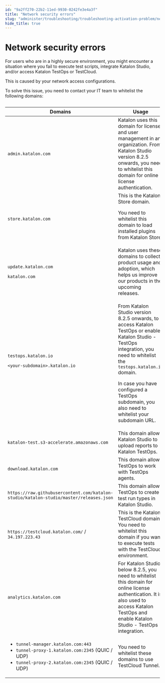 ```yaml
---
id: "9a2ff270-22b2-11ed-9930-0242fe3e4a3f"
title: "Network security errors"
slug: "administer/troubleshooting/troubleshooting-activation-problem/network-security-errors"
hide_title: true
---
```


# <a id="troubleshooting-6259" class="anchor_top_offset"/><a id="ariaid-title1" class="anchor_top_offset"/>Network security errors

<section xmlns="http://www.w3.org/1999/xhtml" className="section condition"><p className="p">For users who are in a highly secure environment, you might encounter a situation where you fail to execute test scripts, integrate Katalon Studio, and/or access Katalon TestOps or TestCloud.</p></section> 
<div xmlns="http://www.w3.org/1999/xhtml" className="bodydiv troubleSolution"><section className="section cause"><p className="p">This is caused by your network access configurations.</p></section><section className="section remedy"><div className="li step p"><span className="ph cmd">To solve this issue, you need to contact your IT team to whitelist the following domains:</span><div className="itemgroup info"><table className="table anchor_top_offset" id="troubleshooting-6259__3cdcc1d1-995a-44a0-83a3-72ddf7285b66"><caption /><colgroup><col /><col /></colgroup><thead className="thead"><tr className><th className="entry anchor_top_offset" id="troubleshooting-6259__3cdcc1d1-995a-44a0-83a3-72ddf7285b66__entry__1">Domains</th><th className="entry anchor_top_offset" id="troubleshooting-6259__3cdcc1d1-995a-44a0-83a3-72ddf7285b66__entry__2">Usage</th></tr></thead><tbody className="tbody"><tr className><td className="entry" headers="troubleshooting-6259__3cdcc1d1-995a-44a0-83a3-72ddf7285b66__entry__1 troubleshooting-6259__3cdcc1d1-995a-44a0-83a3-72ddf7285b66__entry__2 " rowSpan={1} colSpan={1}><code className="ph codeph">admin.katalon.com</code></td><td className="entry" headers="troubleshooting-6259__3cdcc1d1-995a-44a0-83a3-72ddf7285b66__entry__1 troubleshooting-6259__3cdcc1d1-995a-44a0-83a3-72ddf7285b66__entry__2 " rowSpan={1} colSpan={1}>Katalon uses this domain for license and user management in an organization. From Katalon Studio version 8.2.5 onwards, you need to whitelist this domain for online license authentication.</td></tr><tr className><td className="entry" headers="troubleshooting-6259__3cdcc1d1-995a-44a0-83a3-72ddf7285b66__entry__1 troubleshooting-6259__3cdcc1d1-995a-44a0-83a3-72ddf7285b66__entry__2 "><code className="ph codeph">store.katalon.com</code></td><td className="entry" headers="troubleshooting-6259__3cdcc1d1-995a-44a0-83a3-72ddf7285b66__entry__1 troubleshooting-6259__3cdcc1d1-995a-44a0-83a3-72ddf7285b66__entry__2 ">This is the Katalon Store domain.<p className="p">You need to whitelist this domain to load installed plugins from Katalon Store.</p></td></tr><tr className><td className="entry" headers="troubleshooting-6259__3cdcc1d1-995a-44a0-83a3-72ddf7285b66__entry__1 troubleshooting-6259__3cdcc1d1-995a-44a0-83a3-72ddf7285b66__entry__2 " rowSpan={1} colSpan={1}><p className="p"><code className="ph codeph">update.katalon.com</code></p><p className="p"><code className="ph codeph">katalon.com</code></p></td><td className="entry" headers="troubleshooting-6259__3cdcc1d1-995a-44a0-83a3-72ddf7285b66__entry__1 troubleshooting-6259__3cdcc1d1-995a-44a0-83a3-72ddf7285b66__entry__2 " rowSpan={1} colSpan={1}>Katalon uses these domains to collect product usage and adoption, which helps us improve our products in the upcoming releases. </td></tr><tr className><td className="entry" headers="troubleshooting-6259__3cdcc1d1-995a-44a0-83a3-72ddf7285b66__entry__1 troubleshooting-6259__3cdcc1d1-995a-44a0-83a3-72ddf7285b66__entry__2 " rowSpan={1} colSpan={1}><code className="ph codeph">testops.katalon.io</code><p className="p"><code className="ph codeph">&lt;your-subdomain&gt;.katalon.io</code></p></td><td className="entry" headers="troubleshooting-6259__3cdcc1d1-995a-44a0-83a3-72ddf7285b66__entry__1 troubleshooting-6259__3cdcc1d1-995a-44a0-83a3-72ddf7285b66__entry__2 " rowSpan={1} colSpan={1}><p className="p">From Katalon Studio version 8.2.5 onwards, to access Katalon TestOps or enable Katalon Studio - TestOps integration, you need to whitelist the <code className="ph codeph">testops.katalon.io</code> domain.</p><p className="p">In case you have configured a TestOps subdomain, you also need to whitelist your subdomain URL.</p></td></tr><tr className><td className="entry" headers="troubleshooting-6259__3cdcc1d1-995a-44a0-83a3-72ddf7285b66__entry__1 troubleshooting-6259__3cdcc1d1-995a-44a0-83a3-72ddf7285b66__entry__2 " rowSpan={1} colSpan={1}><code className="ph codeph">katalon-test.s3-accelerate.amazonaws.com</code></td><td className="entry" headers="troubleshooting-6259__3cdcc1d1-995a-44a0-83a3-72ddf7285b66__entry__1 troubleshooting-6259__3cdcc1d1-995a-44a0-83a3-72ddf7285b66__entry__2 " rowSpan={1} colSpan={1}>This domain allows Katalon Studio to upload reports to Katalon TestOps.</td></tr><tr className><td className="entry" headers="troubleshooting-6259__3cdcc1d1-995a-44a0-83a3-72ddf7285b66__entry__1 troubleshooting-6259__3cdcc1d1-995a-44a0-83a3-72ddf7285b66__entry__2 " rowSpan={1} colSpan={1}><code className="ph codeph">download.katalon.com</code></td><td className="entry" headers="troubleshooting-6259__3cdcc1d1-995a-44a0-83a3-72ddf7285b66__entry__1 troubleshooting-6259__3cdcc1d1-995a-44a0-83a3-72ddf7285b66__entry__2 " rowSpan={1} colSpan={1}>This domain allows TestOps to work with TestOps agents.</td></tr><tr className><td className="entry" headers="troubleshooting-6259__3cdcc1d1-995a-44a0-83a3-72ddf7285b66__entry__1 troubleshooting-6259__3cdcc1d1-995a-44a0-83a3-72ddf7285b66__entry__2 " rowSpan={1} colSpan={1}><code className="ph codeph">https://raw.githubusercontent.com/katalon-studio/katalon-studio/master/releases.json</code></td><td className="entry" headers="troubleshooting-6259__3cdcc1d1-995a-44a0-83a3-72ddf7285b66__entry__1 troubleshooting-6259__3cdcc1d1-995a-44a0-83a3-72ddf7285b66__entry__2 " rowSpan={1} colSpan={1}>This domain allows TestOps to create test run types in Katalon Studio.</td></tr><tr className><td className="entry" headers="troubleshooting-6259__3cdcc1d1-995a-44a0-83a3-72ddf7285b66__entry__1 troubleshooting-6259__3cdcc1d1-995a-44a0-83a3-72ddf7285b66__entry__2 "><code className="ph codeph">https://testcloud.katalon.com/</code> / <code className="ph codeph">34.197.223.43</code></td><td className="entry" headers="troubleshooting-6259__3cdcc1d1-995a-44a0-83a3-72ddf7285b66__entry__1 troubleshooting-6259__3cdcc1d1-995a-44a0-83a3-72ddf7285b66__entry__2 ">This is the Katalon TestCloud domain. You need to whitelist this domain if you want to execute tests with the TestCloud environment. </td></tr><tr className><td className="entry" headers="troubleshooting-6259__3cdcc1d1-995a-44a0-83a3-72ddf7285b66__entry__1 troubleshooting-6259__3cdcc1d1-995a-44a0-83a3-72ddf7285b66__entry__2 "><code className="ph codeph">analytics.katalon.com</code></td><td className="entry" headers="troubleshooting-6259__3cdcc1d1-995a-44a0-83a3-72ddf7285b66__entry__1 troubleshooting-6259__3cdcc1d1-995a-44a0-83a3-72ddf7285b66__entry__2 ">For Katalon Studio below 8.2.5, you need to whitelist this domain for online license authentication. It is also used to access Katalon TestOps and enable Katalon Studio - TestOps integration. </td></tr><tr className><td className="entry" headers="troubleshooting-6259__3cdcc1d1-995a-44a0-83a3-72ddf7285b66__entry__1 troubleshooting-6259__3cdcc1d1-995a-44a0-83a3-72ddf7285b66__entry__2 "><ul className="ul"><li className="li"><code className="ph codeph">tunnel-manager.katalon.com:443</code></li><li className="li"><code className="ph codeph">tunnel-proxy-1.katalon.com:2345</code> (QUIC / UDP)</li><li className="li"><code className="ph codeph">tunnel-proxy-2.katalon.com:2345</code> (QUIC / UDP)</li></ul></td><td className="entry" headers="troubleshooting-6259__3cdcc1d1-995a-44a0-83a3-72ddf7285b66__entry__1 troubleshooting-6259__3cdcc1d1-995a-44a0-83a3-72ddf7285b66__entry__2 ">You need to whitelist these domains to use TestCloud Tunnel.</td></tr></tbody></table></div></div></section></div>
